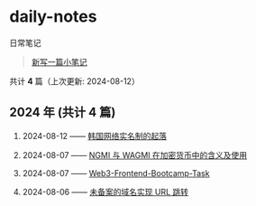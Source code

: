 # daily-notes

日常笔记

> [新写一篇小笔记](https://github.com/whisper-xiang/daily-notes/issues/new)

共计 **4** 篇（上次更新: 2024-08-12）

## 2024 年 (共计 4 篇)

1. 2024-08-12 —— [韩国网络实名制的起落](https://github.com/whisper-xiang/daily-notes/issues/25)

2. 2024-08-07 —— [NGMI 与 WAGMI 在加密货币中的含义及使用](https://github.com/whisper-xiang/daily-notes/issues/24)

3. 2024-08-07 —— [Web3-Frontend-Bootcamp-Task](https://github.com/whisper-xiang/daily-notes/issues/23)

4. 2024-08-06 —— [未备案的域名实现 URL 跳转](https://github.com/whisper-xiang/daily-notes/issues/18)
